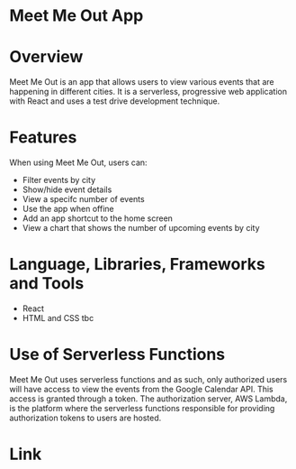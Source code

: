 # Meet Me Out App

# Overview
Meet Me Out is an app that allows users to view various events that are happening in different cities.
It is a serverless, progressive web application with React and uses a test drive development technique.


# Features
When using Meet Me Out, users can:
- Filter events by city
- Show/hide event details
- View a specifc number of events
- Use the app when offine
- Add an app shortcut to the home screen
- View a chart that shows the number of upcoming events by city 

# Language, Libraries, Frameworks and Tools
- React
- HTML and CSS
tbc

# Use of Serverless Functions
Meet Me Out uses serverless functions and as such, only authorized users will have access to view the events from the Google Calendar API. This access is granted through a token. The authorization server, AWS Lambda, is the platform where the serverless functions responsible for providing authorization tokens to users are hosted.

# Link
